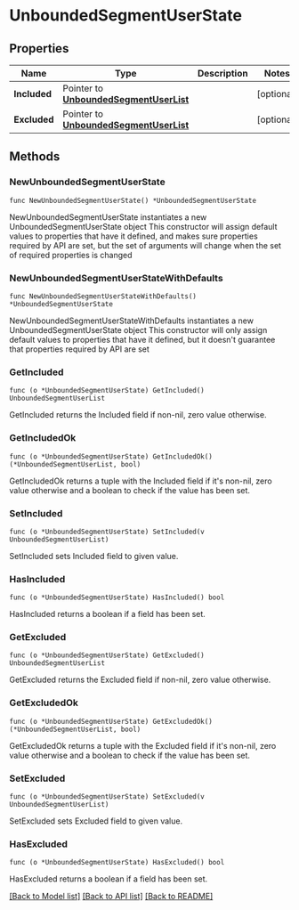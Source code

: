 # UnboundedSegmentUserState

## Properties

Name | Type | Description | Notes
------------ | ------------- | ------------- | -------------
**Included** | Pointer to [**UnboundedSegmentUserList**](UnboundedSegmentUserList.md) |  | [optional] 
**Excluded** | Pointer to [**UnboundedSegmentUserList**](UnboundedSegmentUserList.md) |  | [optional] 

## Methods

### NewUnboundedSegmentUserState

`func NewUnboundedSegmentUserState() *UnboundedSegmentUserState`

NewUnboundedSegmentUserState instantiates a new UnboundedSegmentUserState object
This constructor will assign default values to properties that have it defined,
and makes sure properties required by API are set, but the set of arguments
will change when the set of required properties is changed

### NewUnboundedSegmentUserStateWithDefaults

`func NewUnboundedSegmentUserStateWithDefaults() *UnboundedSegmentUserState`

NewUnboundedSegmentUserStateWithDefaults instantiates a new UnboundedSegmentUserState object
This constructor will only assign default values to properties that have it defined,
but it doesn't guarantee that properties required by API are set

### GetIncluded

`func (o *UnboundedSegmentUserState) GetIncluded() UnboundedSegmentUserList`

GetIncluded returns the Included field if non-nil, zero value otherwise.

### GetIncludedOk

`func (o *UnboundedSegmentUserState) GetIncludedOk() (*UnboundedSegmentUserList, bool)`

GetIncludedOk returns a tuple with the Included field if it's non-nil, zero value otherwise
and a boolean to check if the value has been set.

### SetIncluded

`func (o *UnboundedSegmentUserState) SetIncluded(v UnboundedSegmentUserList)`

SetIncluded sets Included field to given value.

### HasIncluded

`func (o *UnboundedSegmentUserState) HasIncluded() bool`

HasIncluded returns a boolean if a field has been set.

### GetExcluded

`func (o *UnboundedSegmentUserState) GetExcluded() UnboundedSegmentUserList`

GetExcluded returns the Excluded field if non-nil, zero value otherwise.

### GetExcludedOk

`func (o *UnboundedSegmentUserState) GetExcludedOk() (*UnboundedSegmentUserList, bool)`

GetExcludedOk returns a tuple with the Excluded field if it's non-nil, zero value otherwise
and a boolean to check if the value has been set.

### SetExcluded

`func (o *UnboundedSegmentUserState) SetExcluded(v UnboundedSegmentUserList)`

SetExcluded sets Excluded field to given value.

### HasExcluded

`func (o *UnboundedSegmentUserState) HasExcluded() bool`

HasExcluded returns a boolean if a field has been set.


[[Back to Model list]](../README.md#documentation-for-models) [[Back to API list]](../README.md#documentation-for-api-endpoints) [[Back to README]](../README.md)


